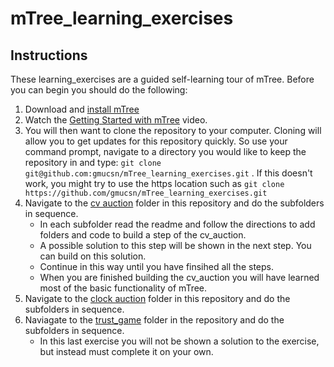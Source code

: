 # mTree_learning_exercises

<!---
Comment 1 - We should add a link to the videos that should be watched before they start the tutorial.

Comment 2 - Will we have a different file for each learning exercise?

Comment 3 - Something like instructions below.  All links are broken and need to be fixed.

Comment 4 - Should we have them fork this repo.  We obviously don't want them to make changes to this repo.  Or can we do this somehow on a cloned repo.
--->

## Instructions
These learning_exercises are a guided self-learning tour of mTree.  Before you can begin you should do the following:
1. Download and [install mTree](https://www.youtube.com/watch?v=KeTnkIdeIGo)
2. Watch the [Getting Started with mTree](https://www.youtube.com/watch?v=h_T-J4cR0Cs) video.
3. You will then want to clone the repository to your computer. Cloning will allow you to get updates for this repository quickly. So use your command prompt, navigate to a directory you would like to keep the repository in and type: `git clone git@github.com:gmucsn/mTree_learning_exercises.git` . If this doesn't work, you might try to use the https location such as `git clone https://github.com/gmucsn/mTree_learning_exercises.git`
4. Navigate to the [cv auction](https://github.com/gmucsn/mTree_learning_exercises/tree/main/basic_auctions) folder in this repository and do the subfolders in sequence.
    * In each subfolder read the readme and follow the directions to add folders and code to build a step of the cv_auction.
    * A possible solution to this step will be shown in the next step.  You can build on this solution. 
    * Continue in this way until you have finsihed all the steps.
    * When you are finished building the cv_auction you will have learned most of the basic functionality of mTree.
5. Navigate to the [clock auction](https://github.com/gmucsn/mTree_learning_exercises/tree/main/basic_clocks) folder in this repository and do the subfolders in sequence.
6. Naviagate to the [trust_game](https://github.com/gmucsn/mTree_learning_exercises/tree/main/basic_trust_game) folder in the repository and do the subfolders in sequence.  
    * In this last exercise you will not be shown a solution to the exercise, but instead must complete it on your own.   
